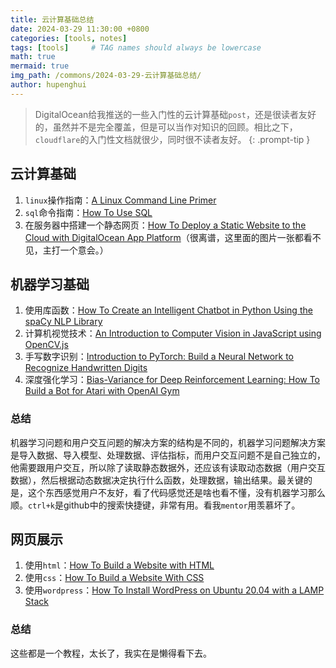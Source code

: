 ```yaml
---
title: 云计算基础总结
date: 2024-03-29 11:30:00 +0800
categories: [tools, notes]
tags: [tools]     # TAG names should always be lowercase
math: true
mermaid: true
img_path: /commons/2024-03-29-云计算基础总结/
author: hupenghui
---
```


<!-- markdownlint-capture -->
<!-- markdownlint-disable -->
> DigitalOcean给我推送的一些入门性的云计算基础`post`，还是很读者友好的，虽然并不是完全覆盖，但是可以当作对知识的回顾。相比之下，`cloudflare`的入门性文档就很少，同时很不读者友好。
{: .prompt-tip }
<!-- markdownlint-restore -->

## 云计算基础

1. `linux`操作指南：[A Linux Command Line Primer](https://www.digitalocean.com/community/tutorials/a-linux-command-line-primer?mkt_tok=MTEzLURUTi0yNjYAAAGSFo_O1wLPctD8jliDqbpU_MLnw5gLdckxO5Cnpurii1b-RlfTDwHFC0FG1ycJd9ekllBsBJdCzVGiC3vpHWLSnzhTYji_yxex08-Y4ApL9Sc)
2. `sql`命令指南：[How To Use SQL](https://www.digitalocean.com/community/tutorial-series/how-to-use-sql?mkt_tok=MTEzLURUTi0yNjYAAAGSFo_O1zcuTP_S-hygPjxD2N52H_KAt8-iF1I1aIiYGib-pRhVIKzdWCZfcsNDbqSg7FWAokIg8I63QzbHdBr9-W6CIPxiRpq6z9f5k6mgBkw)
3. 在服务器中搭建一个静态网页：[How To Deploy a Static Website to the Cloud with DigitalOcean App Platform](https://www.digitalocean.com/community/tutorials/how-to-deploy-a-static-website-to-the-cloud-with-digitalocean-app-platform?mkt_tok=MTEzLURUTi0yNjYAAAGSFo_O15XPxeeKkw92vbYuhbfcvXwGtbcHdxk6Lo5WXjsuflbb01uinpMUqxTJdtgEGSKzlKeMcx0DNcZhcHQH1EKwOajih8a0wTOspXnnqJQ)（很离谱，这里面的图片一张都看不见，主打一个意会。）

## 机器学习基础

1. 使用库函数：[How To Create an Intelligent Chatbot in Python Using the spaCy NLP Library](https://digitalocean.com/community/tutorials/how-to-create-an-intelligent-chatbot-in-python-using-the-spacy-nlp-library?mkt_tok=MTEzLURUTi0yNjYAAAGSINyQ6i7z2o1q-kdDz6aRJ_YSzJopCQi9pJgJP682KHusgDMgJvWV7iaXJxGmDOTFauH00JMwbf9lCvXeZwaqgMlvTjPaG2wPPuLsf8OL5wc)
2. 计算机视觉技术：[An Introduction to Computer Vision in JavaScript using OpenCV.js](https://www.digitalocean.com/community/tutorials/introduction-to-computer-vision-in-javascript-using-opencvjs?mkt_tok=MTEzLURUTi0yNjYAAAGSINyQ6kXsKXJ8-M9BhOodS8BOGANDzh4JdgE9CFy5VfPdJQpSQPWmyoZd2pw0dz4Cjb59Sy6vxGKUYlqonXFbVBWle6d9xObL1qZr733P-po)
3. 手写数字识别：[Introduction to PyTorch: Build a Neural Network to Recognize Handwritten Digits](https://www.digitalocean.com/community/tutorials/introduction-to-pytorch-build-a-neural-network-to-recognize-handwritten-digits?mkt_tok=MTEzLURUTi0yNjYAAAGSINyQ6sfhQxaHWJ4EsZk8M5MeJTkDcC41xjtkU_2tRbNGXuod8Mu6VobXoOvjwpg8hqwby0gP981UTO7bjekRnbKcgSJyiFq2WL-dksJ8j3c)
4. 深度强化学习：[Bias-Variance for Deep Reinforcement Learning: How To Build a Bot for Atari with OpenAI Gym](https://www.digitalocean.com/community/tutorials/how-to-build-atari-bot-with-openai-gym#understanding-bias-variance-tradeoffs)

### 总结

机器学习问题和用户交互问题的解决方案的结构是不同的，机器学习问题解决方案是导入数据、导入模型、处理数据、评估指标，而用户交互问题不是自己独立的，他需要跟用户交互，所以除了读取静态数据外，还应该有读取动态数据（用户交互数据），然后根据动态数据决定执行什么函数，处理数据，输出结果。最关键的是，这个东西感觉用户不友好，看了代码感觉还是啥也看不懂，没有机器学习那么顺。`ctrl+k`是github中的搜索快捷键，非常有用。看我`mentor`用羡慕坏了。

## 网页展示

1. 使用`html`：[How To Build a Website with HTML](https://www.digitalocean.com/community/tutorial-series/how-to-build-a-website-with-html?mkt_tok=MTEzLURUTi0yNjYAAAGSJgLu-N6L3wqhU9nzBFR1sPciz6L-LEalPGluUazOJef9BSzqBz528Zuc24Ixb-GEEPhRlKN6NdHGPpoVS-O34CqWL2ps6bOPdLwXQSBocb8)
2. 使用`css`：[How To Build a Website With CSS](https://www.digitalocean.com/community/tutorial-series/how-to-build-a-website-with-css?mkt_tok=MTEzLURUTi0yNjYAAAGSJgLu-KOW4pS2D7bV5nbxprRLv68rFCDzx6Hq6sMTHbHIaeY3NhRSS4mfi-JWGTNohVq1pPzv57JAW08kn2PI5TIL70fQduX6spUFABTK8gw)
3. 使用`wordpress`：[How To Install WordPress on Ubuntu 20.04 with a LAMP Stack](https://www.digitalocean.com/community/tutorials/how-to-install-wordpress-on-ubuntu-20-04-with-a-lamp-stack?mkt_tok=MTEzLURUTi0yNjYAAAGSJgLu-J7RUZGMF4_ysYKHPStL9EkHf9h_uHegQ33PKhzAu8SPMaoibEtEfrpQJAJkb5Lfv928kr-O8dGNi-gfwuPZcLkaXP7AwAY0tPpnlgo)

### 总结

这些都是一个教程，太长了，我实在是懒得看下去。

